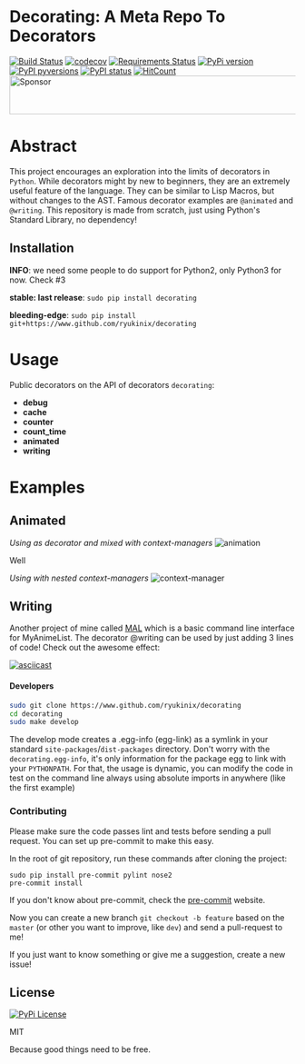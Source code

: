 Decorating: A Meta Repo To Decorators
=================

[![Build Status](https://travis-ci.org/ryukinix/decorating.svg?branch=master)](https://travis-ci.org/ryukinix/decorating)
[![codecov](https://codecov.io/gh/ryukinix/decorating/branch/master/graph/badge.svg)](https://codecov.io/gh/ryukinix/decorating)
[![Requirements Status](https://requires.io/github/ryukinix/decorating/requirements.svg?branch=master)](https://requires.io/github/ryukinix/decorating/requirements/?branch=master)
[![PyPi version](https://img.shields.io/pypi/v/decorating.svg)](https://pypi.python.org/pypi/decorating/)
[![PyPI pyversions](https://img.shields.io/pypi/pyversions/decorating.svg)](https://pypi.python.org/pypi/decorating/)
[![PyPI status](https://img.shields.io/pypi/status/decorating.svg)](https://pypi.python.org/pypi/decorating/)
[![HitCount](https://hitt.herokuapp.com/ryukinix/decorating.svg)](https://github.com/ryukinix/decorating)
<a href="https://app.codesponsor.io/link/jza5upfrcVSndCUAeCgb4ScS/ryukinix/decorating" rel="nofollow"><img src="https://app.codesponsor.io/embed/jza5upfrcVSndCUAeCgb4ScS/ryukinix/decorating.svg" style="width: 888px; height: 68px;" alt="Sponsor" /></a>

# Abstract

This project encourages an exploration into the limits of decorators in `Python`. While decorators might by new to beginners, they are an extremely useful feature of the language. They can be similar to Lisp Macros, but without changes to the AST. Famous decorator examples are `@animated` and `@writing`. This repository is made from scratch, just using Python's Standard Library, no dependency!


## Installation

**INFO**: we need some people to do support for Python2, only Python3 for now. Check #3

**stable: last release**:
`sudo pip install decorating`


**bleeding-edge**:
`sudo pip install git+https://www.github.com/ryukinix/decorating`

# Usage

Public decorators on the API of decorators `decorating`:

* **debug**
* **cache**
* **counter**
* **count_time**
* **animated**
* **writing**


# Examples

## Animated

*Using as decorator and mixed with context-managers*
![animation](https://i.imgur.com/hjkNvEE.gif)

Well

*Using with nested context-managers*
![context-manager](https://i.imgur.com/EeVnDyy.gif)


## Writing

Another project of mine called [MAL](http://www.github.com/ryukinix/mal) which is a basic command line interface for MyAnimeList. The decorator @writing can be used by just adding 3 lines of code! Check out the awesome effect:

[![asciicast](https://asciinema.org/a/ctt1rozymvsqmeipc1zrqhsxb.png)](https://asciinema.org/a/ctt1rozymvsqmeipc1zrqhsxb)


#### Developers

```Bash
sudo git clone https://www.github.com/ryukinix/decorating
cd decorating
sudo make develop
```

The develop mode creates a .egg-info (egg-link) as a symlink in your standard `site-packages`/`dist-packages` directory. Don't worry with the `decorating.egg-info`, it's only information for the package egg to link with your `PYTHONPATH`. For that, the usage is dynamic, you can modify the code in test on the command line always using absolute imports in anywhere (like the first example)

### Contributing

Please make sure the code passes lint and tests before sending a pull request. You can set up pre-commit to make this easy.

In the root of git repository, run these commands after cloning the project:
```
sudo pip install pre-commit pylint nose2
pre-commit install
```

If you don't know about pre-commit, check the [pre-commit](http://pre-commit.com) website.

Now you can create a new branch `git checkout -b feature` based on the `master` (or other you want to improve, like `dev`) and send a pull-request to me!

If you just want to know something or give me a suggestion, create a new issue!

## License
[![PyPi License](https://img.shields.io/pypi/l/decorating.svg)](https://pypi.python.org/pypi/decorating/)

MIT

Because good things need to be free.
